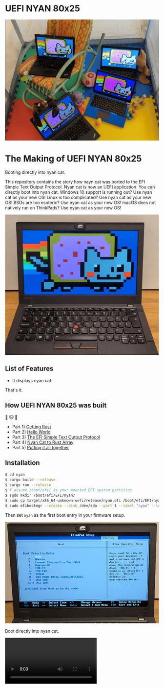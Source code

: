 # UEFI NYAN 80x25

![Four Thinkpads in a kids playpen. All Thinkpads are booted to UEFI Nyan Cat](laufstall.gif)

# The Making of UEFI NYAN 80x25

Booting directly into nyan cat.

This repository contains the story how nayn cat was ported to the EFI Simple Text Output Protocol.
Nyan cat is now an UEFI application.
You can directly boot into nyan cat.
Windows 10 support is running out?
Use nyan cat as your new OS!
Linux is too complicated?
Use nyan cat as your new OS!
BSDs are too esoteric?
Use nyan cat as your new OS!
macOS does not natively run on ThinkPads?
Use nyan cat as your new OS!


![Nyancat booted with via UEFI my X260](putting_together/img/nyanrainbowloop.gif)

## List of Features

* It displays nyan cat.

That's it.

## How UEFI NYAN 80x25 was built

:crab: :cat: :crab:

* Part 1) [Getting Rust](getting_rust/)
* Part 2) [Hello World](hello_world/)
* Part 3) [The EFI Simple Text Output Protocol](efi_simple_text_output_protocol/)
* Part 4) [Nyan Cat to Rust Array](drawing_nyan/)
* Part 5) [Putting it all together](putting_together/)

## Installation

```bash
$ cd nyan
$ cargo build --release
$ cargo run --release
$ # assume /boot/efi/ is your mounted EFI system partition
$ sudo mkdir /boot/efi/EFI/nyan/
$ sudo cp target/x86_64-unknown-uefi/release/nyan.efi /boot/efi/EFI/nyan/bootx64.efi
$ sudo efibootmgr --create --disk /dev/sda --part 1 --label "nyan" --loader \\EFI\\nyan\\bootx64.efi 
```

Then set `nyan` as the first boot entry in your firmware setup.

![ThinkPad BIOS Setup, setting nyan as first boot entry](putting_together/img/bootorder.jpg)

Boot directly into nyan cat.

<!-- putting_together/img/nyanrainbowboot.mp4 -->
<video src="https://github.com/user-attachments/assets/ec1cef35-ca0b-4458-9f66-3592e0796aed" controls>
</video>


